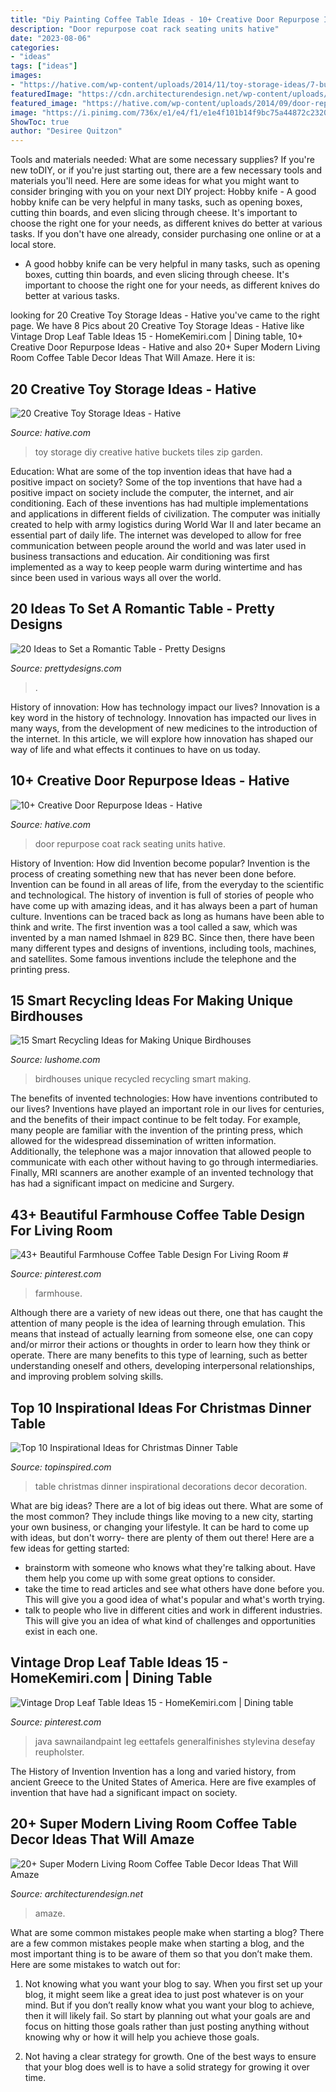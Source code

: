 ```yaml
---
title: "Diy Painting Coffee Table Ideas - 10+ Creative Door Repurpose Ideas"
description: "Door repurpose coat rack seating units hative"
date: "2023-08-06"
categories:
- "ideas"
tags: ["ideas"]
images:
- "https://hative.com/wp-content/uploads/2014/11/toy-storage-ideas/7-buckets-and-zip-tiles-as-diy-toy-storage.jpg"
featuredImage: "https://cdn.architecturendesign.net/wp-content/uploads/2015/11/AD-10-chich-living-room-decor.jpg"
featured_image: "https://hative.com/wp-content/uploads/2014/09/door-repurpose-ideas/7-seating-coat-rack-units.jpg"
image: "https://i.pinimg.com/736x/e1/e4/f1/e1e4f101b14f9bc75a44872c23209bc0.jpg"
ShowToc: true
author: "Desiree Quitzon"
---
```



Tools and materials needed: What are some necessary supplies?
If you're new toDIY, or if you're just starting out, there are a few necessary tools and materials you'll need. Here are some ideas for what you might want to consider bringing with you on your next DIY project:
Hobby knife - A good hobby knife can be very helpful in many tasks, such as opening boxes, cutting thin boards, and even slicing through cheese. It's important to choose the right one for your needs, as different knives do better at various tasks. If you don't have one already, consider purchasing one online or at a local store.

- A good hobby knife can be very helpful in many tasks, such as opening boxes, cutting thin boards, and even slicing through cheese. It's important to choose the right one for your needs, as different knives do better at various tasks.

	

		
looking for 20 Creative Toy Storage Ideas - Hative you've came to the right page. We have 8 Pics about 20 Creative Toy Storage Ideas - Hative like Vintage Drop Leaf Table Ideas 15 - HomeKemiri.com | Dining table, 10+ Creative Door Repurpose Ideas - Hative and also 20+ Super Modern Living Room Coffee Table Decor Ideas That Will Amaze. Here it is:
		
    
## 20 Creative Toy Storage Ideas - Hative

<img loading=lazy src="https://hative.com/wp-content/uploads/2014/11/toy-storage-ideas/7-buckets-and-zip-tiles-as-diy-toy-storage.jpg" onerror="this.onerror=null;this.src='https://tse1.mm.bing.net/th?id=OIP.W76bRteOP4ABpjNebYdGGgHaLI&amp;pid=15.1';" alt="20 Creative Toy Storage Ideas - Hative">

_Source: hative.com_

>toy storage diy creative hative buckets tiles zip garden. 

	

Education: What are some of the top invention ideas that have had a positive impact on society?
Some of the top inventions that have had a positive impact on society include the computer, the internet, and air conditioning. Each of these inventions has had multiple implementations and applications in different fields of civilization. The computer was initially created to help with army logistics during World War II and later became an essential part of daily life. The internet was developed to allow for free communication between people around the world and was later used in business transactions and education. Air conditioning was first implemented as a way to keep people warm during wintertime and has since been used in various ways all over the world.

    
## 20 Ideas To Set A Romantic Table - Pretty Designs

<img loading=lazy src="https://www.prettydesigns.com/wp-content/uploads/2015/08/20-ideas-to-set-a-romantic-table2.jpg" onerror="this.onerror=null;this.src='https://tse2.mm.bing.net/th?id=OIP.bCMd6JurzUeKA9oXwDmIIAAAAA&amp;pid=15.1';" alt="20 Ideas to Set a Romantic Table - Pretty Designs">

_Source: prettydesigns.com_

>. 

	

History of innovation: How has technology impact our lives?
Innovation is a key word in the history of technology. Innovation has impacted our lives in many ways, from the development of new medicines to the introduction of the internet. In this article, we will explore how innovation has shaped our way of life and what effects it continues to have on us today.

    
## 10+ Creative Door Repurpose Ideas - Hative

<img loading=lazy src="https://hative.com/wp-content/uploads/2014/09/door-repurpose-ideas/7-seating-coat-rack-units.jpg" onerror="this.onerror=null;this.src='https://tse1.mm.bing.net/th?id=OIP.wLHVDJkkoCltpry1NitdvwHaLH&amp;pid=15.1';" alt="10+ Creative Door Repurpose Ideas - Hative">

_Source: hative.com_

>door repurpose coat rack seating units hative. 

	

History of Invention: How did Invention become popular?
Invention is the process of creating something new that has never been done before. Invention can be found in all areas of life, from the everyday to the scientific and technological. The history of invention is full of stories of people who have come up with amazing ideas, and it has always been a part of human culture. Inventions can be traced back as long as humans have been able to think and write. The first invention was a tool called a saw, which was invented by a man named Ishmael in 829 BC. Since then, there have been many different types and designs of inventions, including tools, machines, and satellites. Some famous inventions include the telephone and the printing press.

    
## 15 Smart Recycling Ideas For Making Unique Birdhouses

<img loading=lazy src="http://www.lushome.com/wp-content/uploads/2014/07/recycled-crafts-ideas-handmade-birdhouses-13.jpg" onerror="this.onerror=null;this.src='https://tse4.mm.bing.net/th?id=OIP.JwhIUvQwCBPpYyopN5PZ8AAAAA&amp;pid=15.1';" alt="15 Smart Recycling Ideas for Making Unique Birdhouses">

_Source: lushome.com_

>birdhouses unique recycled recycling smart making. 

	

The benefits of invented technologies: How have inventions contributed to our lives?
Inventions have played an important role in our lives for centuries, and the benefits of their impact continue to be felt today. For example, many people are familiar with the invention of the printing press, which allowed for the widespread dissemination of written information. Additionally, the telephone was a major innovation that allowed people to communicate with each other without having to go through intermediaries. Finally, MRI scanners are another example of an invented technology that has had a significant impact on medicine and Surgery.

    
## 43+ Beautiful Farmhouse Coffee Table Design For Living Room #

<img loading=lazy src="https://i.pinimg.com/736x/e1/e4/f1/e1e4f101b14f9bc75a44872c23209bc0.jpg" onerror="this.onerror=null;this.src='https://tse2.mm.bing.net/th?id=OIP.inZPryD8MJIdKfbWKLvnIwHaJ4&amp;pid=15.1';" alt="43+ Beautiful Farmhouse Coffee Table Design For Living Room #">

_Source: pinterest.com_

>farmhouse. 

	

Although there are a variety of new ideas out there, one that has caught the attention of many people is the idea of learning through emulation. This means that instead of actually learning from someone else, one can copy and/or mirror their actions or thoughts in order to learn how they think or operate. There are many benefits to this type of learning, such as better understanding oneself and others, developing interpersonal relationships, and improving problem solving skills.

    
## Top 10 Inspirational Ideas For Christmas Dinner Table

<img loading=lazy src="https://www.topinspired.com/wp-content/uploads/2013/12/inspirational-ideas-christmas-table-decorations_05.jpg" onerror="this.onerror=null;this.src='https://tse3.mm.bing.net/th?id=OIP.L-IBAC7lE4f9Q6HvrBRf1AHaK_&amp;pid=15.1';" alt="Top 10 Inspirational Ideas for Christmas Dinner Table">

_Source: topinspired.com_

>table christmas dinner inspirational decorations decor decoration. 

	

What are big ideas?
There are a lot of big ideas out there. What are some of the most common? They include things like moving to a new city, starting your own business, or changing your lifestyle. It can be hard to come up with ideas, but don't worry- there are plenty of them out there! Here are a few ideas for getting started: 
- brainstorm with someone who knows what they're talking about. Have them help you come up with some great options to consider. 
- take the time to read articles and see what others have done before you. This will give you a good idea of what's popular and what's worth trying. 
- talk to people who live in different cities and work in different industries. This will give you an idea of what kind of challenges and opportunities exist in each one.

    
## Vintage Drop Leaf Table Ideas 15 - HomeKemiri.com | Dining Table

<img loading=lazy src="https://i.pinimg.com/736x/3e/4a/f8/3e4af8093638f747d328fe2439559f0e.jpg" onerror="this.onerror=null;this.src='https://tse3.mm.bing.net/th?id=OIP.zo5z3IPiAeO2Q0o4B8HYEwHaLI&amp;pid=15.1';" alt="Vintage Drop Leaf Table Ideas 15 - HomeKemiri.com | Dining table">

_Source: pinterest.com_

>java sawnailandpaint leg eettafels generalfinishes stylevina desefay reupholster. 

	

The History of Invention
Invention has a long and varied history, from ancient Greece to the United States of America. Here are five examples of invention that have had a significant impact on society.

    
## 20+ Super Modern Living Room Coffee Table Decor Ideas That Will Amaze

<img loading=lazy src="https://cdn.architecturendesign.net/wp-content/uploads/2015/11/AD-10-chich-living-room-decor.jpg" onerror="this.onerror=null;this.src='https://tse4.mm.bing.net/th?id=OIP.ucTTYK93FraEfKDoXgKuRgHaJZ&amp;pid=15.1';" alt="20+ Super Modern Living Room Coffee Table Decor Ideas That Will Amaze">

_Source: architecturendesign.net_

>amaze. 

	

What are some common mistakes people make when starting a blog?
There are a few common mistakes people make when starting a blog, and the most important thing is to be aware of them so that you don’t make them. Here are some mistakes to watch out for:
1. Not knowing what you want your blog to say. When you first set up your blog, it might seem like a great idea to just post whatever is on your mind. But if you don’t really know what you want your blog to achieve, then it will likely fail. So start by planning out what your goals are and focus on hitting those goals rather than just posting anything without knowing why or how it will help you achieve those goals.

2. Not having a clear strategy for growth. One of the best ways to ensure that your blog does well is to have a solid strategy for growing it over time.

